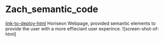 # Zach_semantic_code
[link-to-deploy-html](http://127.0.0.1:5500/index.html)
Horiseon Webpage, provided semantic elements to provide the user with a more effieciant user experince.
![screen-shot-of-html]